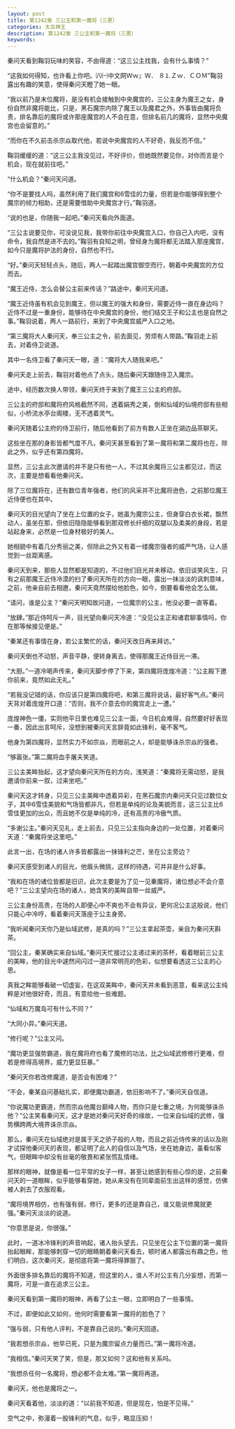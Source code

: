 ```yaml
---
layout: post
title: 第1242章 三公主和第一魔将（三更）
categories: 太古神王
description: 第1242章 三公主和第一魔将（三更）
keywords:
---
```


秦问天看到鞠羽玩味的笑容，不由得道：“这三公主找我，会有什么事情？”

“这我如何得知，也许看上你吧。㈧㈠中文网Ｗｗ』Ｗ． ８⒈Ｚｗ．ＣＯＭ”鞠羽露出有趣的笑意，使得秦问天瞪了她一眼。

“我以前乃是末位魔将，是没有机会接触到中央魔宫的，三公主身为魔王之女，身份自然非魔将能比，只是，黑石魔宗内除了魔王以及魔君之外，外事皆由魔将负责，排名靠后的魔将或许那座魔宫的人不会在意，但排名前几的魔将，显然中央魔宫也会留意的。”

“而你在不久前击杀宗焱取代他，若说中央魔宫的人不好奇，我反而不信。”

鞠羽缓缓的道：“这三公主我没见过，不好评价，但她既然要见你，对你而言是个机会，现在就前往吧。”

“什么机会？”秦问天问道。

“你不是要找人吗，虽然利用了我们魔宫和6雪佳的力量，但若是你能够得到整个魔宗的倾力相助，还是需要借助中央魔宫才行。”鞠羽道。

“说的也是，你随我一起吧。”秦问天看向外面道。

“三公主说要见你，可没说见我，我带你前往中央魔宫入口，你自己入内吧，没有命令，我自然是进不去的。”鞠羽有自知之明，曾经身为魔将都无法踏入那座魔宫，如今只是魔将护法的身份，自然也不行。

“好。”秦问天轻轻点头，随后，两人一起踏出魔宫御空而行，朝着中央魔宫的方位而去。

“魔王近侍，怎么会替公主前来传话？”路途中，秦问天问道。

“魔王近侍虽有机会见到魔王，但以魔王的强大和身份，需要近侍一直在身边吗？近侍不过是一重身份，能够待在中央魔宫的身份，他们结交王子和公主也是自然之事。”鞠羽说着，两人一路前行，来到了中央魔宫威严入口之地。

“第三魔将大人秦问天，奉三公主之令，前去面见，劳烦有人带路。”鞠羽走上前去，对着侍卫说道。

其中一名侍卫看了秦问天一眼，道：“魔将大人随我来吧。”

秦问天走上前去，鞠羽对着他点了点头，随后秦问天跟随侍卫入魔宗。

途中，经历数次换人带领，秦问天终于来到了魔王三公主的府邸。

三公主的府邸和魔将府风格截然不同，透着娟秀之美，倒和仙域的仙境府邸有些相似，小桥流水亭台阁楼，无不透着灵气。

秦问天随着公主府的侍卫前行，随后他看到了前方有数人正坐在湖边品茶聊天。

这些坐在那的身影皆都气度不凡，秦问天甚至看到了第一魔将和第二魔将也在，除此之外，似乎还有第四魔将。

显然，三公主此次邀请的并不是只有他一人，不过其余魔将三公主都见过，而这次，主要是想看看他秦问天。

除了三位魔将在，还有数位青年强者，他们的风采并不比魔将逊色，之前那位魔王近侍便也在其中。

秦问天的目光望向了坐在上位置的女子，她虽为魔宗公主，但身穿白衣长裙，飘然动人，虽坐在那，但依旧隐隐能够看到那双修长纤细的双腿以及柔美的身段，若是站起身来，必然是一位身材极好的美人。

她相貌中有着几分秀丽之美，但除此之外又有着一缕魔宗强者的威严气场，让人感觉到一丝距离感。

秦问天到来，那些人显然都是知道的，不过他们目光并未移动，依旧谈笑风生，只有之前那魔王近侍冷漠的扫了秦问天所在的方向一眼，露出一抹淡淡的讽刺意味，之前，他亲自前去相邀，秦问天竟然摆给他脸色，如今，倒要看看他会怎么做。

“请问，谁是公主？”秦问天明知故问道，一位魔宗的公主，他没必要一直等着。

“放肆。”那近侍呵斥一声，目光望向秦问天冷道：“没见公主正和诸君聊事情吗，你在那等候接见便是。”

“秦某还有事情在身，若公主繁忙的话，秦问天改日再来拜访。”

秦问天倒也不动怒，声音平静，便转身离去，使得那魔王近侍目光一滞。

“大胆。”一道冷喝声传来，秦问天脚步停了下来，第四魔将庞煌冷道：“公主殿下邀你前来，竟然如此无礼。”

“若我没记错的话，你应该只是第四魔将吧，和第三魔将说话，最好客气点。”秦问天背对着庞煌开口道：“否则，我不介意去你的魔宫走上一遭。”

庞煌神色一僵，实则他平日里也难见三公主一面，今日机会难得，自然要好好表现一番，因此出言呵斥，没想到被秦问天言辞竟如此锋利，毫不客气。

他身为第四魔将，显然实力不如宗焱，而眼前之人，却是能够诛杀宗焱的强者。

“够嚣张。”第二魔将血手屠夫笑道。

三公主美眸抬起，这才望向秦问天所在的方向，浅笑道：“秦魔将无需动怒，是我邀请你前来一叙，过来坐吧。”

秦问天这才转身，只见三公主美眸中透着异彩，在黑石魔宗内秦问天只见过数位女子，其中6雪佳美貌和气场皆都非凡，但若是单纯的论及美貌而言，这三公主比6雪佳更加的出众，而且她不仅是单纯的冷，还有高贵的冷傲气质。

“多谢公主。”秦问天见礼，走上前去，只见三公主指向身边的一处位置，对着秦问天道：“秦魔将坐这里吧。”

此言一出，在场的诸人许多皆都露出一抹锋利之芒，坐在公主旁边？

秦问天感受到诸人的目光，他眉头微挑，这样的待遇，可并非是什么好事。

“我和在场的诸位皆都是旧识，此次主要是为了见一见秦魔将，诸位想必不会介意吧？”三公主望向在场的诸人，她含笑的美眸自带一丝威严。

三公主身份高贵，在场的人即便心中不爽也不会有异议，更何况公主这般说，他们只能心中冷哼，看着秦问天落座于公主身旁。

“我听闻秦问天你乃是仙域武修，是真的吗？”三公主拿起茶壶，亲自为秦问天斟茶。

“回公主，秦某确实来自仙域。”秦问天忙接过公主递过来的茶杯，看着眼前三公主的美眸，他的目光中遽然间闪过一道非常明亮的色彩，似想要看透这三公主的心思。

真我之眸能够看破一切虚妄，在这双美眸中，秦问天并未看到恶意，看来这公主纯粹是对他很好奇，而且，有意给他一些难题。

“仙域和万魔岛可有什么不同？”

“大同小异。”秦问天道。

“修行呢？”公主又问。

“魔功更显强势霸道，我在魔将府也看了魔修的功法，比之仙域武修修行更难，但若是修得高境界，威力更显狂暴。”

“秦问天你若改修魔道，是否会有困难？”

“不会，秦某自问基础扎实，即便魔功霸道，依旧影响不了。”秦问天自信道。

“你说魔功更霸道，然而宗焱他魔台巅峰人物，而你只是七重之境，为何能够诛杀他？”公主笑看秦问天，这才是她对秦问天好奇的缘故，一位来自仙域的武修，强势横跨两大境界诛杀宗焱。

那么，秦问天在仙域绝对是属于天之骄子般的人物，而且之前近侍传来的话以及刚才试探他秦问天的表现，都证明了此人的自信以及气场，坐在她身边，虽看似客气，但眼眸中却没有丝毫的敬畏和紧张慌乱情绪。

那样的眼神，就像是看一位平常的女子一样，甚至让她感到有些心惊的是，之前秦问天的一道眼眸，似乎能够看穿她，她从来没有在同辈面前生出这样的感觉，仿佛被人剥去了衣服观看。

“魔将境界相仿，也有强有弱，修行，更多的还是靠自己，谁又能说修魔就更强。”秦问天淡淡的说道。

“你意思是说，你很强。”

此时，一道冰冷锋利的声音响起，诸人抬头望去，只见坐在公主下位置的第一魔将抬起眼眸，那能够刺穿一切的眼睛朝着秦问天看去，顿时诸人都露出有趣之色，他们明白，这次秦问天，是彻底将第一魔将得罪狠了。

外面很多排名靠后的魔将不知道，但这里的人，谁人不对公主有几分妄想，而第一魔将，可是一直在追求三公主。

秦问天看到第一魔将的眼神，再看了公主一眼，立即明白了一些事情。

不过，即便如此又如何，他何时需要看第一魔将的脸色了？

“强与弱，只有他人评判，不是靠自己说的。”秦问天回道。

“我若想杀宗焱，他早已死，只是为魔宗留点力量而已。”第一魔将冷道。

“我相信。”秦问天笑了笑，但是，那又如何？这和他有关系吗。

“我想杀任何一名魔将，想必都不会太难。”第一魔将再道。

秦问天，他也是魔将之一。

秦问天看着他，淡淡的道：“以前我不知道，但是现在，怕是不见得。”

空气之中，弥漫着一股锋利的气息，似乎，略显压抑！
